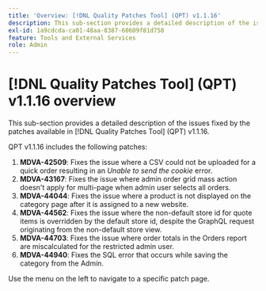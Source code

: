 ```yaml
---
title: 'Overview: [!DNL Quality Patches Tool] (QPT) v1.1.16'
description: This sub-section provides a detailed description of the issues fixed by the patches available in [!DNL Quality Patches Tool] (QPT) v1.1.16.
exl-id: 1a9cdcda-ca01-48aa-8387-60609f81d758
feature: Tools and External Services
role: Admin
---
```

# [!DNL Quality Patches Tool] (QPT) v1.1.16 overview

This sub-section provides a detailed description of the issues fixed by the patches available in [!DNL Quality Patches Tool] (QPT) v1.1.16.

QPT v1.1.16 includes the following patches:

1. **MDVA-42509**: Fixes the issue where a CSV could not be uploaded for a quick order resulting in an *Unable to send the cookie* error.
1. **MDVA-43167**: Fixes the issue where admin order grid mass action doesn't apply for multi-page when admin user selects all orders.
1. **MDVA-44044**: Fixes the issue where a product is not displayed on the category page after it is assigned to a new website.
1. **MDVA-44562**: Fixes the issue where the non-default store id for quote items is overridden by the default store id, despite the GraphQL request originating from the non-default store view.
1. **MDVA-44703**: Fixes the issue where order totals in the Orders report are miscalculated for the restricted admin user.
1. **MDVA-44940**: Fixes the SQL error that occurs while saving the category from the Admin.

Use the menu on the left to navigate to a specific patch page.

